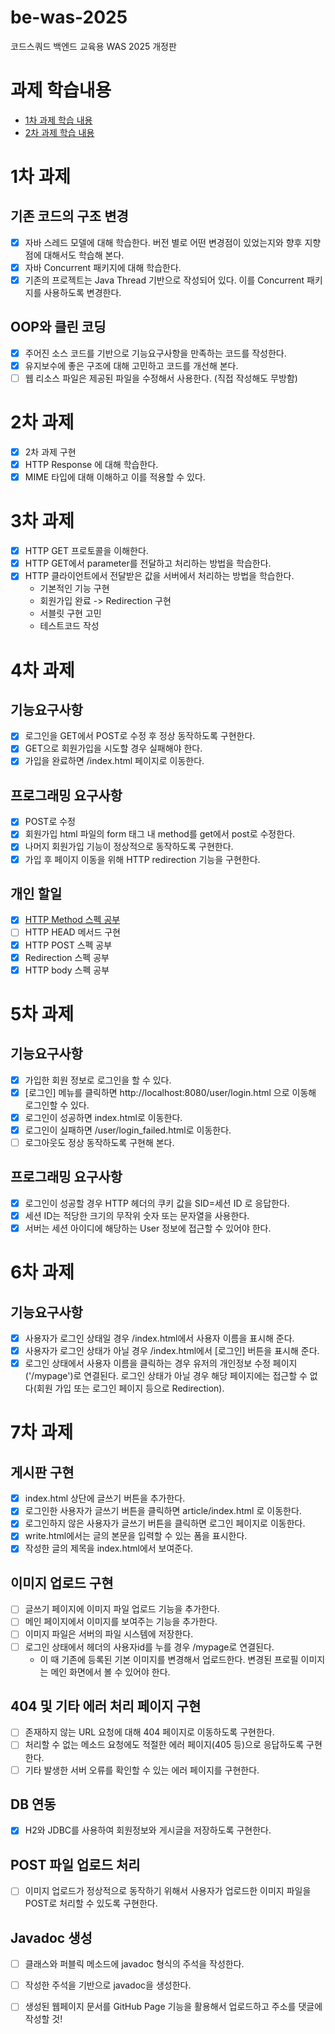 # be-was-2025
코드스쿼드 백엔드 교육용 WAS 2025 개정판

# 과제 학습내용
- [1차 과제 학습 내용](https://github.com/softeer5th/backend-page/wiki/%5BWeek1%5D-%EC%86%A1%EB%AF%BC%EA%B7%9C)
- [2차 과제 학습 내용]()

# 1차 과제

## 기존 코드의 구조 변경
* [x] 자바 스레드 모델에 대해 학습한다. 버전 별로 어떤 변경점이 있었는지와 향후 지향점에 대해서도 학습해 본다.
* [x] 자바 Concurrent 패키지에 대해 학습한다.
* [x] 기존의 프로젝트는 Java Thread 기반으로 작성되어 있다. 이를 Concurrent 패키지를 사용하도록 변경한다.

## OOP와 클린 코딩
* [x] 주어진 소스 코드를 기반으로 기능요구사항을 만족하는 코드를 작성한다.
* [x] 유지보수에 좋은 구조에 대해 고민하고 코드를 개선해 본다.
* [ ] 웹 리소스 파일은 제공된 파일을 수정해서 사용한다. (직접 작성해도 무방함)

# 2차 과제
* [x] 2차 과제 구현
* [x] HTTP Response 에 대해 학습한다. 
* [x] MIME 타입에 대해 이해하고 이를 적용할 수 있다.

# 3차 과제
* [x] HTTP GET 프로토콜을 이해한다. 
* [x] HTTP GET에서 parameter를 전달하고 처리하는 방법을 학습한다. 
* [x] HTTP 클라이언트에서 전달받은 값을 서버에서 처리하는 방법을 학습한다.
  * 기본적인 기능 구현 
  * 회원가입 완료 -> Redirection 구현 
  * 서블릿 구현 고민 
  * 테스트코드 작성

# 4차 과제
## 기능요구사항
* [x] 로그인을 GET에서 POST로 수정 후 정상 동작하도록 구현한다.
* [x] GET으로 회원가입을 시도할 경우 실패해야 한다.
* [x] 가입을 완료하면 /index.html 페이지로 이동한다.

## 프로그래밍 요구사항
* [x] POST로 수정
* [x] 회원가입 html 파일의 form 태그 내 method를 get에서 post로 수정한다.
* [x] 나머지 회원가입 기능이 정상적으로 동작하도록 구현한다.
* [x] 가입 후 페이지 이동을 위해 HTTP redirection 기능을 구현한다.

## 개인 할일
- [x] [HTTP Method 스펙 공부](https://gamxong.tistory.com/157)
- [ ] HTTP HEAD 메서드 구현
- [x] HTTP POST 스펙 공부
- [x] Redirection 스펙 공부
- [x] HTTP body 스펙 공부

# 5차 과제
## 기능요구사항
- [x] 가입한 회원 정보로 로그인을 할 수 있다.
- [x] [로그인] 메뉴를 클릭하면 http://localhost:8080/user/login.html 으로 이동해 로그인할 수 있다.
- [x] 로그인이 성공하면 index.html로 이동한다.
- [x] 로그인이 실패하면 /user/login_failed.html로 이동한다.
- [ ] 로그아웃도 정상 동작하도록 구현해 본다.

## 프로그래밍 요구사항
- [x] 로그인이 성공할 경우 HTTP 헤더의 쿠키 값을 SID=세션 ID 로 응답한다.
- [x] 세션 ID는 적당한 크기의 무작위 숫자 또는 문자열을 사용한다.
- [x] 서버는 세션 아이디에 해당하는 User 정보에 접근할 수 있어야 한다.

# 6차 과제
## 기능요구사항
-[x] 사용자가 로그인 상태일 경우 /index.html에서 사용자 이름을 표시해 준다.
-[x] 사용자가 로그인 상태가 아닐 경우 /index.html에서 [로그인] 버튼을 표시해 준다.
-[x] 로그인 상태에서 사용자 이름을 클릭하는 경우 유저의 개인정보 수정 페이지('/mypage')로 연결된다. 로그인 상태가 아닐 경우 해당 페이지에는 접근할 수 없다(회원 가입 또는 로그인 페이지 등으로 Redirection).

# 7차 과제
## 게시판 구현
- [x] index.html 상단에 글쓰기 버튼을 추가한다. 
- [x] 로그인한 사용자가 글쓰기 버튼을 클릭하면 article/index.html 로 이동한다. 
- [x] 로그인하지 않은 사용자가 글쓰기 버튼을 클릭하면 로그인 페이지로 이동한다. 
- [x] write.html에서는 글의 본문을 입력할 수 있는 폼을 표시한다. 
- [x] 작성한 글의 제목을 index.html에서 보여준다.

## 이미지 업로드 구현
- [ ] 글쓰기 페이지에 이미지 파일 업로드 기능을 추가한다.
- [ ] 메인 페이지에서 이미지를 보여주는 기능을 추가한다.
- [ ] 이미지 파일은 서버의 파일 시스템에 저장한다.
- [ ] 로그인 상태에서 헤더의 사용자id를 누를 경우 /mypage로 연결된다. 
  - 이 때 기존에 등록된 기본 이미지를 변경해서 업로드한다. 변경된 프로필 이미지는 메인 화면에서 볼 수 있어야 한다.

## 404 및 기타 에러 처리 페이지 구현
- [ ] 존재하지 않는 URL 요청에 대해 404 페이지로 이동하도록 구현한다. 
- [ ] 처리할 수 없는 메소드 요청에도 적절한 에러 페이지(405 등)으로 응답하도록 구현한다. 
- [ ] 기타 발생한 서버 오류를 확인할 수 있는 에러 페이지를 구현한다.

## DB 연동
- [x] H2와 JDBC를 사용하여 회원정보와 게시글을 저장하도록 구현한다.

## POST 파일 업로드 처리
- [ ] 이미지 업로드가 정상적으로 동작하기 위해서 사용자가 업로드한 이미지 파일을 POST로 처리할 수 있도록 구현한다.

## Javadoc 생성
- [ ] 클래스와 퍼블릭 메소드에 javadoc 형식의 주석을 작성한다. 
- [ ] 작성한 주석을 기반으로 javadoc을 생성한다. 
- [ ] 생성된 웹페이지 문서를 GitHub Page 기능을 활용해서 업로드하고 주소를 댓글에 작성할 것!


